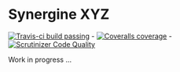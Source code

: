 Synergine XYZ
=============

[![Travis-ci build passing](https://travis-ci.org/buxx/synergine_xyz.svg?branch=master)](https://travis-ci.org/buxx/synergine_xyz) - [![Coveralls coverage](https://coveralls.io/repos/buxx/synergine_xyz/badge.png?branch=master)](https://coveralls.io/r/buxx/synergine_xyz) - [![Scrutinizer Code Quality](https://scrutinizer-ci.com/g/buxx/synergine_xyz/badges/quality-score.png?b=master)](https://scrutinizer-ci.com/g/buxx/synergine_xyz/?branch=master)

Work in progress ...
